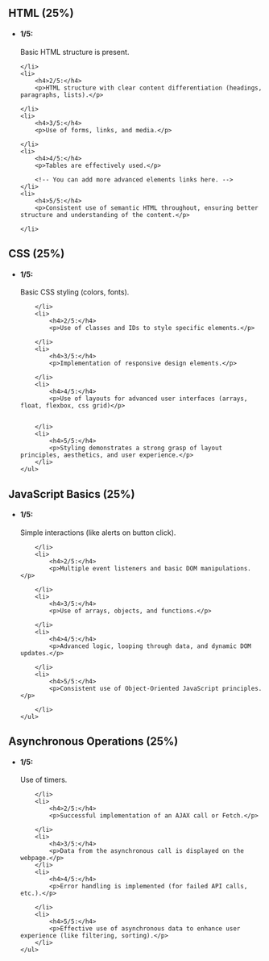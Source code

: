 <h2>HTML (25%)</h2>
<ul>
    <li>
        <h4>1/5:</h4>
        <p>Basic HTML structure is present.</p>

    </li>
    <li>
        <h4>2/5:</h4>
        <p>HTML structure with clear content differentiation (headings, paragraphs, lists).</p>

    </li>
    <li>
        <h4>3/5:</h4>
        <p>Use of forms, links, and media.</p>

    </li>
    <li>
        <h4>4/5:</h4>
        <p>Tables are effectively used.</p>

        <!-- You can add more advanced elements links here. -->
    </li>
    <li>
        <h4>5/5:</h4>
        <p>Consistent use of semantic HTML throughout, ensuring better structure and understanding of the content.</p>

    </li>
</ul>
</section>
</p>
<!-- ... -->
<!-- CSS Section -->
<section id="css-section">
    <h2>CSS (25%)</h2>
    <ul>
        <li>
            <h4>1/5:</h4>
            <p>Basic CSS styling (colors, fonts).</p>

        </li>
        <li>
            <h4>2/5:</h4>
            <p>Use of classes and IDs to style specific elements.</p>

        </li>
        <li>
            <h4>3/5:</h4>
            <p>Implementation of responsive design elements.</p>

        </li>
        <li>
            <h4>4/5:</h4>
            <p>Use of layouts for advanced user interfaces (arrays, float, flexbox, css grid)</p>


        </li>
        <li>
            <h4>5/5:</h4>
            <p>Styling demonstrates a strong grasp of layout principles, aesthetics, and user experience.</p>
        </li>
    </ul>
</section>
<!-- JavaScript Basics Section -->
<section id="js-section">
    <h2>JavaScript Basics (25%)</h2>
    <ul>
        <li>
            <h4>1/5:</h4>
            <p>Simple interactions (like alerts on button click).</p>

        </li>
        <li>
            <h4>2/5:</h4>
            <p>Multiple event listeners and basic DOM manipulations.</p>

        </li>
        <li>
            <h4>3/5:</h4>
            <p>Use of arrays, objects, and functions.</p>

        </li>
        <li>
            <h4>4/5:</h4>
            <p>Advanced logic, looping through data, and dynamic DOM updates.</p>

        </li>
        <li>
            <h4>5/5:</h4>
            <p>Consistent use of Object-Oriented JavaScript principles.</p>

        </li>
    </ul>
</section>
<!-- Asynchronous Operations Section -->
<section id="async-section">
    <h2>Asynchronous Operations (25%)</h2>
    <ul>
        <li>
            <h4>1/5:</h4>
            <p>Use of timers.</p>

        </li>
        <li>
            <h4>2/5:</h4>
            <p>Successful implementation of an AJAX call or Fetch.</p>

        </li>
        <li>
            <h4>3/5:</h4>
            <p>Data from the asynchronous call is displayed on the webpage.</p>
        </li>
        <li>
            <h4>4/5:</h4>
            <p>Error handling is implemented (for failed API calls, etc.).</p>

        </li>
        <li>
            <h4>5/5:</h4>
            <p>Effective use of asynchronous data to enhance user experience (like filtering, sorting).</p>
        </li>
    </ul>
</section>
